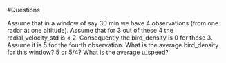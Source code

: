 #Questions

Assume that in a window of say 30 min we have 4 observations (from one radar at one altitude). Assume that for 3 out of these 4 the radial_velocity_std is < 2. Consequently the bird_density is 0 for those 3. Assume it is 5 for the fourth observation. What is the average bird_density for this window? 5 or 5/4? What is the average u_speed? 
